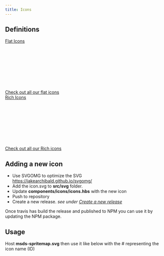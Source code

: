 ```yaml
---
title: Icons
---
```


## Definitions
<div class="row card-row">
    <div class="col-12 col-md-4">
      <div class="msds-category-card ">
        <a class="msds-category-card__link" href="/docs/content/icons/icons-flat" alt="msds-category-cards">
          <div class="msds-category-card__header">
            <div class="msds-category-card__header-body">Flat Icons</div>
            <div class="msds-category-card__header-icon-container">
              <svg class="msds-category-card__header-icon"><use href="/msds-spritemap.svg#right-arrow"/></svg>
            </div>
          </div>
          <div class="msds-category-card__content">
            <div class="msds-category-card__content-body">Check out all our flat icons</div>
          </div>
        </a>
      </div>
    </div>
    <div class="col-12 col-md-4">
      <div class="msds-category-card ">
        <a class="msds-category-card__link" href="/docs/content/icons/icons-rich" alt="msds-category-cards">
          <div class="msds-category-card__header">
            <div class="msds-category-card__header-body">Rich Icons</div>
            <div class="msds-category-card__header-icon-container">
              <svg class="msds-category-card__header-icon"><use href="/msds-spritemap.svg#right-arrow"/></svg>
            </div>
          </div>
          <div class="msds-category-card__content">
            <div class="msds-category-card__content-body">Check out all our Rich icons</div>
          </div>
        </a>
      </div>
    </div>
</div>

## Adding a new icon
- Use SVGOMG to optimize the SVG https://jakearchibald.github.io/svgomg/
- Add the icon.svg to **src/svg** folder.
- Update **components/icons/icons.hbs** with the new icon
- Push to repository
- Create a new release. _see under [Create a new release](/docs/creating-a-new-release)_ 

Once travis has build the release and published to NPM you can use it by updating the NPM package.

## Usage
Host **msds-spritemap.svg** then use it like below with the # representing the icon name (ID)
